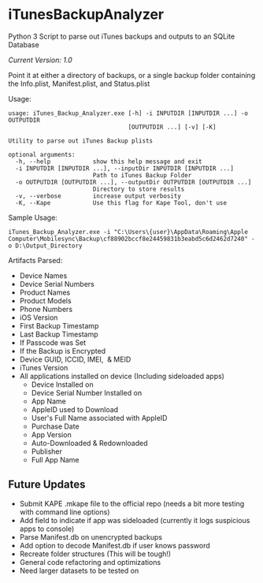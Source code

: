 # iTunesBackupAnalyzer
Python 3 Script to parse out iTunes backups and outputs to an SQLite Database

*Current Version: 1.0*

Point it at either a directory of backups, or a single backup folder containing the Info.plist, Manifest.plist, and Status.plist

Usage:
```
usage: iTunes_Backup_Analyzer.exe [-h] -i INPUTDIR [INPUTDIR ...] -o OUTPUTDIR
                                  [OUTPUTDIR ...] [-v] [-K]

Utility to parse out iTunes Backup plists

optional arguments:
  -h, --help            show this help message and exit
  -i INPUTDIR [INPUTDIR ...], --inputDir INPUTDIR [INPUTDIR ...]
                        Path to iTunes Backup Folder
  -o OUTPUTDIR [OUTPUTDIR ...], --outputDir OUTPUTDIR [OUTPUTDIR ...]
                        Directory to store results
  -v, --verbose         increase output verbosity
  -K, --Kape            Use this flag for Kape Tool, don't use
```


Sample Usage:
```
iTunes_Backup_Analyzer.exe -i "C:\Users\{user}\AppData\Roaming\Apple Computer\Mobilesync\Backup\cf88902bccf8e24459831b3eabd5c6d2462d7240" -o D:\Output_Directory
```

Artifacts Parsed:
* Device Names
* Device Serial Numbers
* Product Names
* Product Models
* Phone Numbers
* iOS Version
* First Backup Timestamp
* Last Backup Timestamp
* If Passcode was Set
* If the Backup is Encrypted
* Device GUID, ICCID, IMEI,  & MEID
* iTunes Version
* All applications installed on device (Including sideloaded apps)
  * Device Installed on
  * Device Serial Number Installed on
  * App Name
  * AppleID used to Download
  * User's Full Name associated with AppleID
  * Purchase Date
  * App Version
  * Auto-Downloaded & Redownloaded
  * Publisher
  * Full App Name
  
## Future Updates
* Submit KAPE .mkape file to the official repo (needs a bit more testing with command line options)
* Add field to indicate if app was sideloaded (currently it logs suspicious apps to console)
* Parse Manifest.db on unencrypted backups
* Add option to decode Manifest.db if user knows password
* Recreate folder structures (This will be tough!) 
* General code refactoring and optimizations
* Need larger datasets to be tested on
